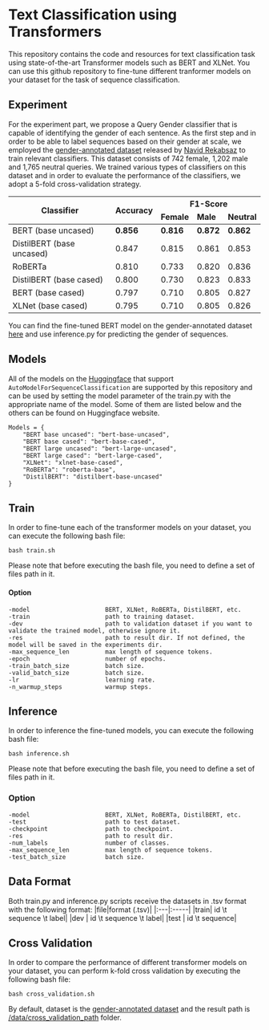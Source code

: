 # Text Classification using Transformers
This repository contains the code and resources for text classification task using state-of-the-art Transformer models such as BERT and XLNet. You can use this github repository to fine-tune different tranformer models on your dataset for the task of sequence classification.
## Experiment
For the experiment part, we propose a Query Gender classifier that is capable of identifying the gender of each sentence. As the first step and in order to be able to label sequences based on their gender at scale, we employed the [gender-annotated dataset](https://github.com/aminbigdeli/Text-Classification-using-Transformers/blob/master/data/gender_annotated_dataset.tsv) released by [Navid Rekabsaz](https://github.com/navid-rekabsaz/GenderBias_IR) to train relevant classifiers. This dataset consists of 742 female, 1,202 male and 1,765 neutral queries. We trained various types of  classifiers on this dataset and in order to evaluate the performance of the classifiers, we adopt a 5-fold cross-validation strategy.
<table class="tg">
<thead>
  <tr>
    <th class="tg-fymr" rowspan="2">Classifier</th>
    <th class="tg-fymr" rowspan="2">Accuracy</th>
    <th class="tg-fymr" colspan="3">F1-Score</th>
  </tr>
  <tr>
    <td class="tg-fymr"><b>Female</td>
    <td class="tg-fymr"><b>Male</td>
    <td class="tg-fymr"><b>Neutral</td>
  </tr>
</thead>
<tbody>
  <tr>
    <td class="tg-xnov">BERT (base uncased)</td>
    <td class="tg-oyjm"><b>0.856</td>
    <td class="tg-oyjm"><b>0.816</td>
    <td class="tg-oyjm"><b>0.872</td>
    <td class="tg-oyjm"><b>0.862</td>
  </tr>
  <tr>
    <td class="tg-xnov">DistilBERT (base uncased)</td>
    <td class="tg-xnov">0.847</td>
    <td class="tg-xnov">0.815</td>
    <td class="tg-xnov">0.861</td>
    <td class="tg-xnov">0.853</td>
  </tr>
  <tr>
    <td class="tg-xnov">RoBERTa</td>
    <td class="tg-xnov">0.810</td>
    <td class="tg-xnov">0.733</td>
    <td class="tg-xnov">0.820</td>
    <td class="tg-xnov">0.836</td>
  </tr>
  <tr>
    <td class="tg-xnov">DistilBERT (base cased)</td>
    <td class="tg-xnov">0.800</td>
    <td class="tg-xnov">0.730</td>
    <td class="tg-xnov">0.823</td>
    <td class="tg-xnov">0.833</td>
  </tr>
  <tr>
    <td class="tg-xnov">BERT (base cased)</td>
    <td class="tg-xnov">0.797</td>
    <td class="tg-xnov">0.710</td>
    <td class="tg-xnov">0.805</td>
    <td class="tg-xnov">0.827</td>
  </tr>
  <tr>
    <td class="tg-xnov">XLNet (base cased)</td>
    <td class="tg-xnov">0.795</td>
    <td class="tg-xnov">0.710</td>
    <td class="tg-xnov">0.805</td>
    <td class="tg-xnov">0.826</td>
  </tr>
</tbody>
</table>

You can find the fine-tuned BERT model on the gender-annotated dataset [here](https://drive.google.com/file/d/1k-XL9xpdmzlXmVMs0MRrQv6PChQW8Vfn/view?usp=sharing) and use inference.py for predicting the gender of sequences.

## Models
All of the models on the [Huggingface](https://huggingface.co/transformers) that support `AutoModelForSequenceClassification` are supported by this repository and can be used by setting the model parameter of the train.py with the appropriate name of the model. Some of them are listed below and the others can be found on Huggingface website.
```
Models = {
    "BERT base uncased": "bert-base-uncased",
    "BERT base cased": "bert-base-cased",
    "BERT large uncased": "bert-large-uncased",
    "BERT large cased": "bert-large-cased",
    "XLNet": "xlnet-base-cased",
    "RoBERTa": "roberta-base",
    "DistilBERT": "distilbert-base-uncased"
}

```
## Train
In order to fine-tune each of the transformer models on your dataset, you can execute the following bash file:
```shell
bash train.sh
```
Please note that before executing the bash file, you need to define a set of files path in it.

#### Option
```
-model                     BERT, XLNet, RoBERTa, DistilBERT, etc.
-train                     path to training dataset.
-dev                       path to validation dataset if you want to validate the trained model, otherwise ignore it.
-res                       path to result dir. If not defined, the model will be saved in the experiments dir.
-max_sequence_len          max length of sequence tokens.
-epoch                     number of epochs.
-train_batch_size          batch size.
-valid_batch_size          batch size.
-lr                        learning rate.
-n_warmup_steps            warmup steps.
```
## Inference
In order to inference the fine-tuned models, you can execute the following bash file:
```shell
bash inference.sh
```
Please note that before executing the bash file, you need to define a set of files path in it.

### Option
```
-model                     BERT, XLNet, RoBERTa, DistilBERT, etc.
-test                      path to test dataset.
-checkpoint                path to checkpoint.
-res                       path to result dir.
-num_labels                number of classes.
-max_sequence_len          max length of sequence tokens.
-test_batch_size           batch size.
```

## Data Format
Both train.py and inference.py scripts receive the datasets in .tsv format with the following format:
|file|format (.tsv)|
|:---|:-----|
|train| id \t sequence \t label|
|dev  | id \t sequence \t label|
|test | id \t sequence|

## Cross Validation
In order to compare the performance of different transformer models on your dataset, you can perform k-fold cross validation by executing the following bash file:
```shell
bash cross_validation.sh
```
By default, dataset is the [gender-annotated dataset](https://github.com/aminbigdeli/Text-Classification-using-Transformers/blob/master/data/gender_annotated_dataset.tsv) and the result path is [/data/cross_validation_path](https://github.com/aminbigdeli/Text-Classification-using-Transformers/tree/master/data/cross_validation_path) folder.
